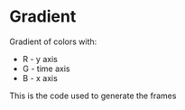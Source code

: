 # Gradient
Gradient of colors with: 
* R - y axis 
* G - time axis 
* B - x axis

This is the code used to generate the frames
